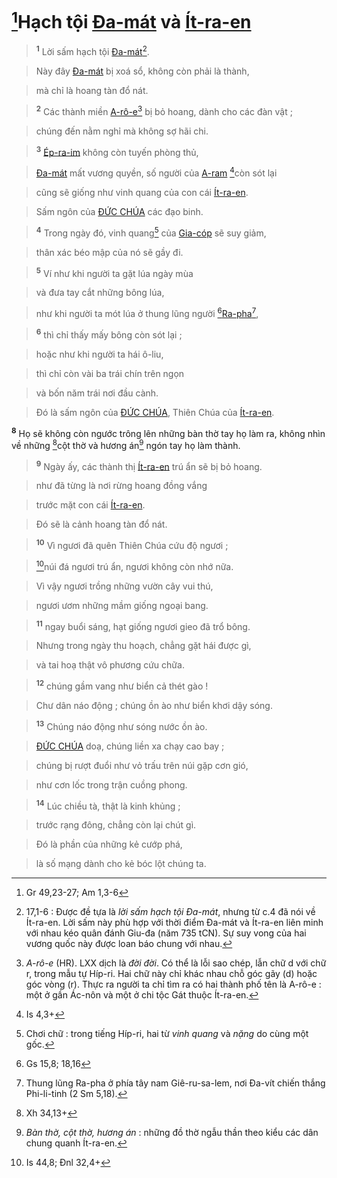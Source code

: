 # [^1@-24f85092-ba44-423e-87c8-3387119f4f14]Hạch tội [Đa-mát]() và [Ít-ra-en]()

> <sup><b>1</b></sup> Lời sấm hạch tội [Đa-mát]()[^1-24f85092-ba44-423e-87c8-3387119f4f14].
>


> Này đây [Đa-mát]() bị xoá sổ, không còn phải là thành,
>


> mà chỉ là hoang tàn đổ nát.
>


> <sup><b>2</b></sup> Các thành miền [A-rô-e]()[^2-24f85092-ba44-423e-87c8-3387119f4f14] bị bỏ hoang, dành cho các đàn vật ;
>


> chúng đến nằm nghỉ mà không sợ hãi chi.
>


> <sup><b>3</b></sup> [Ép-ra-im]() không còn tuyến phòng thủ,
>


> [Đa-mát]() mất vương quyền, số người của [A-ram]() [^2@-24f85092-ba44-423e-87c8-3387119f4f14]còn sót lại
>


> cũng sẽ giống như vinh quang của con cái [Ít-ra-en]().
>


> Sấm ngôn của [ĐỨC CHÚA]() các đạo binh.
>


> <sup><b>4</b></sup> Trong ngày đó, vinh quang[^3-24f85092-ba44-423e-87c8-3387119f4f14] của [Gia-cóp]() sẽ suy giảm,
>


> thân xác béo mập của nó sẽ gầy đi.
>


> <sup><b>5</b></sup> Ví như khi người ta gặt lúa ngày mùa
>


> và đưa tay cắt những bông lúa,
>


> như khi người ta mót lúa ở thung lũng người [^3@-24f85092-ba44-423e-87c8-3387119f4f14][Ra-pha]()[^4-24f85092-ba44-423e-87c8-3387119f4f14],
>


> <sup><b>6</b></sup> thì chỉ thấy mấy bông còn sót lại ;
>


> hoặc như khi người ta hái ô-liu,
>


> thì chỉ còn vài ba trái chín trên ngọn
>


> và bốn năm trái nơi đầu cành.
>


> Đó là sấm ngôn của [ĐỨC CHÚA](), Thiên Chúa của [Ít-ra-en]().
>

<sup><b>8</b></sup> Họ sẽ không còn ngước trông lên những bàn thờ tay họ làm ra, không nhìn về những [^4@-24f85092-ba44-423e-87c8-3387119f4f14]cột thờ và hương án[^6-24f85092-ba44-423e-87c8-3387119f4f14] ngón tay họ làm thành.


> <sup><b>9</b></sup> Ngày ấy, các thành thị [Ít-ra-en]() trú ẩn sẽ bị bỏ hoang.
>


> như đã từng là nơi rừng hoang đồng vắng
>


> trước mặt con cái [Ít-ra-en]().
>


> Đó sẽ là cảnh hoang tàn đổ nát.
>


> <sup><b>10</b></sup> Vì ngươi đã quên Thiên Chúa cứu độ ngươi ;
>


> [^5@-24f85092-ba44-423e-87c8-3387119f4f14]núi đá ngươi trú ẩn, ngươi không còn nhớ nữa.
>


> Vì vậy ngươi trồng những vườn cây vui thú,
>


> ngươi ươm những mầm giống ngoại bang.
>


> <sup><b>11</b></sup> ngay buổi sáng, hạt giống ngươi gieo đã trổ bông.
>


> Nhưng trong ngày thu hoạch, chẳng gặt hái được gì,
>


> và tai hoạ thật vô phương cứu chữa.
>


> <sup><b>12</b></sup> chúng gầm vang như biển cả thét gào !
>


> Chư dân náo động ; chúng ồn ào như biển khơi dậy sóng.
>


> <sup><b>13</b></sup> Chúng náo động như sóng nước ồn ào.
>


> [ĐỨC CHÚA]() doạ, chúng liền xa chạy cao bay ;
>


> chúng bị rượt đuổi như vỏ trấu trên núi gặp cơn gió,
>


> như cơn lốc trong trận cuồng phong.
>


> <sup><b>14</b></sup> Lúc chiều tà, thật là kinh khủng ;
>


> trước rạng đông, chẳng còn lại chút gì.
>


> Đó là phần của những kẻ cướp phá,
>


> là số mạng dành cho kẻ bóc lột chúng ta.
>

[^1-24f85092-ba44-423e-87c8-3387119f4f14]: 17,1-6 : Được đề tựa là *lời sấm hạch tội Đa-mát*, nhưng từ c.4 đã nói về Ít-ra-en. Lời sấm này phù hợp với thời điểm Đa-mát và Ít-ra-en liên minh với nhau kéo quân đánh Giu-đa (năm 735 tCN). Sự suy vong của hai vương quốc này được loan báo chung với nhau.
[^2-24f85092-ba44-423e-87c8-3387119f4f14]: *A-rô-e* (HR). LXX dịch là *đời đời*. Có thể là lỗi sao chép, lẫn chữ d với chữ r, trong mẫu tự Híp-ri. Hai chữ này chỉ khác nhau chỗ góc gãy (d) hoặc góc vòng (r). Thực ra người ta chỉ tìm ra có hai thành phố tên là A-rô-e : một ở gần Ác-nôn và một ở chi tộc Gát thuộc Ít-ra-en.
[^3-24f85092-ba44-423e-87c8-3387119f4f14]: Chơi chữ : trong tiếng Híp-ri, hai từ *vinh quang* và *nặng* do cùng một gốc.
[^4-24f85092-ba44-423e-87c8-3387119f4f14]: Thung lũng Ra-pha ở phía tây nam Giê-ru-sa-lem, nơi Đa-vít chiến thắng Phi-li-tinh (2 Sm 5,18).
[^6-24f85092-ba44-423e-87c8-3387119f4f14]: *Bàn thờ, cột thờ, hương án* : những đồ thờ ngẫu thần theo kiểu các dân chung quanh Ít-ra-en.
[^1@-24f85092-ba44-423e-87c8-3387119f4f14]: Gr 49,23-27; Am 1,3-6
[^2@-24f85092-ba44-423e-87c8-3387119f4f14]: Is 4,3+
[^3@-24f85092-ba44-423e-87c8-3387119f4f14]: Gs 15,8; 18,16
[^4@-24f85092-ba44-423e-87c8-3387119f4f14]: Xh 34,13+
[^5@-24f85092-ba44-423e-87c8-3387119f4f14]: Is 44,8; Đnl 32,4+